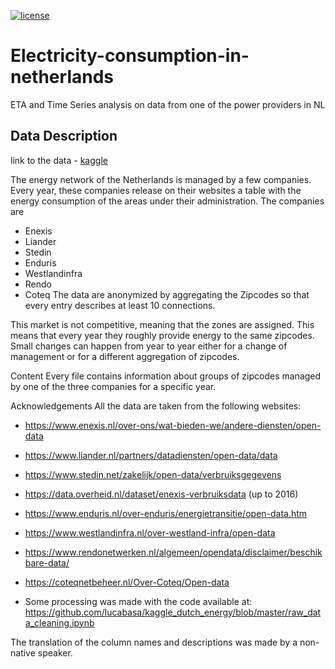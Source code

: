 [![license](https://img.shields.io/badge/License-MIT-green.svg?style=flat-square)](https://github.com/palash-s/Electricity-consumption-in-netherlands/blob/main/LICENSE)

# Electricity-consumption-in-netherlands
 ETA and Time Series analysis on data from one of the power providers in NL


## Data Description
link to the data - [kaggle](https://www.kaggle.com/lucabasa/dutch-energy)

The energy network of the Netherlands is managed by a few companies. Every year, these companies release on their websites a table with the energy consumption of the areas under their administration. The companies are

- Enexis
- Liander
- Stedin
- Enduris
- Westlandinfra
- Rendo
- Coteq
The data are anonymized by aggregating the Zipcodes so that every entry describes at least 10 connections.

This market is not competitive, meaning that the zones are assigned. This means that every year they roughly provide energy to the same zipcodes. Small changes can happen from year to year either for a change of management or for a different aggregation of zipcodes.

Content
Every file contains information about groups of zipcodes managed by one of the three companies for a specific year.

Acknowledgements
All the data are taken from the following websites:

- https://www.enexis.nl/over-ons/wat-bieden-we/andere-diensten/open-data
- https://www.liander.nl/partners/datadiensten/open-data/data
- https://www.stedin.net/zakelijk/open-data/verbruiksgegevens
- https://data.overheid.nl/dataset/enexis-verbruiksdata (up to 2016)
- https://www.enduris.nl/over-enduris/energietransitie/open-data.htm
- https://www.westlandinfra.nl/over-westland-infra/open-data
- https://www.rendonetwerken.nl/algemeen/opendata/disclaimer/beschikbare-data/
- https://coteqnetbeheer.nl/Over-Coteq/Open-data

- Some processing was made with the code available at: https://github.com/lucabasa/kaggle_dutch_energy/blob/master/raw_data_cleaning.ipynb

The translation of the column names and descriptions was made by a non-native speaker.
